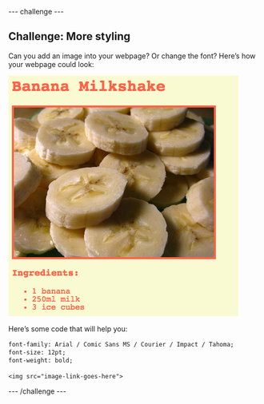 --- challenge ---
## Challenge: More styling
Can you add an image into your webpage? Or change the font? Here’s how your webpage could look:

![screenshot](images/recipe-final.png)

Here’s some code that will help you:

```
font-family: Arial / Comic Sans MS / Courier / Impact / Tahoma;
font-size: 12pt;
font-weight: bold;

<img src="image-link-goes-here">
```




--- /challenge ---